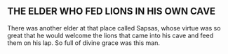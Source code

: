 ## THE ELDER WHO FED LIONS IN HIS OWN CAVE

There was another elder at that place called Sapsas, whose virtue was so great that he would welcome the lions that came into his cave and feed them on his lap. So full of divine grace was this man.
